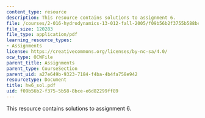 ```yaml
---
content_type: resource
description: This resource contains solutions to assignment 6.
file: /courses/2-016-hydrodynamics-13-012-fall-2005/f09b56b2f3755b588bcee6d82299ff89_hw6_sol.pdf
file_size: 120283
file_type: application/pdf
learning_resource_types:
- Assignments
license: https://creativecommons.org/licenses/by-nc-sa/4.0/
ocw_type: OCWFile
parent_title: Assignments
parent_type: CourseSection
parent_uid: a27e649b-9323-7184-f4ba-4b4fa758e942
resourcetype: Document
title: hw6_sol.pdf
uid: f09b56b2-f375-5b58-8bce-e6d82299ff89
---
```

This resource contains solutions to assignment 6.
